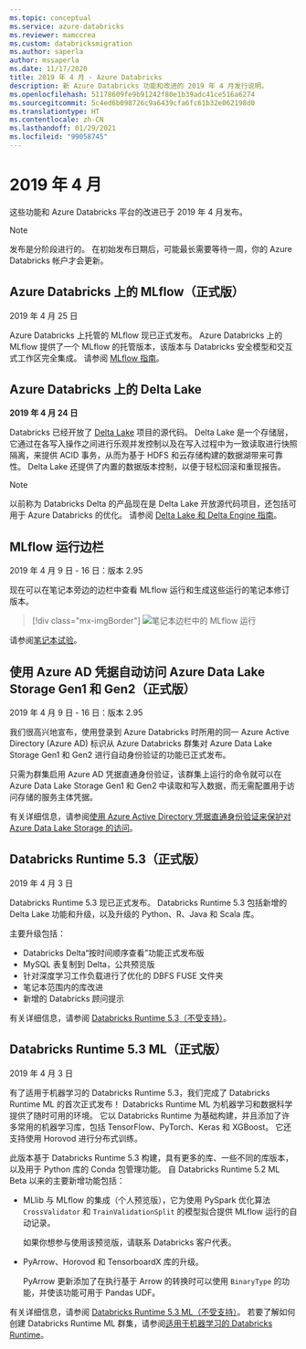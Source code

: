 ```yaml
---
ms.topic: conceptual
ms.service: azure-databricks
ms.reviewer: mamccrea
ms.custom: databricksmigration
ms.author: saperla
author: mssaperla
ms.date: 11/17/2020
title: 2019 年 4 月 - Azure Databricks
description: 新 Azure Databricks 功能和改进的 2019 年 4 月发行说明。
ms.openlocfilehash: 51178609fe9b91242f80e1b39adc41ce516a6274
ms.sourcegitcommit: 5c4ed6b098726c9a6439cfa6fc61b32e062198d0
ms.translationtype: HT
ms.contentlocale: zh-CN
ms.lasthandoff: 01/29/2021
ms.locfileid: "99058745"
---
```

# <a name="april-2019"></a>2019 年 4 月

这些功能和 Azure Databricks 平台的改进已于 2019 年 4 月发布。

> [!NOTE]
>
> 发布是分阶段进行的。 在初始发布日期后，可能最长需要等待一周，你的 Azure Databricks 帐户才会更新。

## <a name="mlflow-on-azure-databricks-ga"></a>Azure Databricks 上的 MLflow（正式版）

2019 年 4 月 25 日

Azure Databricks 上托管的 MLflow 现已正式发布。 Azure Databricks 上的 MLflow 提供了一个 MLflow 的托管版本，该版本与 Databricks 安全模型和交互式工作区完全集成。 请参阅 [MLflow 指南](../../../applications/mlflow/index.md)。

## <a name="delta-lake-on-azure-databricks"></a>Azure Databricks 上的 Delta Lake

**2019 年 4 月 24 日**

Databricks 已经开放了 [Delta Lake](https://delta.io) 项目的源代码。 Delta Lake 是一个存储层，它通过在各写入操作之间进行乐观并发控制以及在写入过程中为一致读取进行快照隔离，来提供 ACID 事务，从而为基于 HDFS 和云存储构建的数据湖带来可靠性。 Delta Lake 还提供了内置的数据版本控制，以便于轻松回滚和重现报告。

> [!NOTE]
>
> 以前称为 Databricks Delta 的产品现在是 Delta Lake 开放源代码项目，还包括可用于 Azure Databricks 的优化。 请参阅 [Delta Lake 和 Delta Engine 指南](../../../delta/index.md)。

## <a name="mlflow-runs-sidebar"></a>MLflow 运行边栏

2019 年 4 月 9 日 - 16 日：版本 2.95

现在可以在笔记本旁边的边栏中查看 MLflow 运行和生成这些运行的笔记本修订版本。

> [!div class="mx-imgBorder"]
> ![笔记本边栏中的 MLflow 运行](../../../_static/images/mlflow/mlflow-notebook-experiments-python.gif)

请参阅[笔记本试验](../../../applications/mlflow/tracking.md#mlflow-notebook-experiments)。

## <a name="access-azure-data-lake-storage-gen1-and-gen2-automatically-with-your-azure-ad-credentials-ga"></a>使用 Azure AD 凭据自动访问 Azure Data Lake Storage Gen1 和 Gen2（正式版）

2019 年 4 月 9 日 - 16 日：版本 2.95

我们很高兴地宣布，使用登录到 Azure Databricks 时所用的同一 Azure Active Directory (Azure AD) 标识从 Azure Databricks 群集对 Azure Data Lake Storage Gen1 和 Gen2 进行自动身份验证的功能已正式发布。

只需为群集启用 Azure AD 凭据直通身份验证，该群集上运行的命令就可以在 Azure Data Lake Storage Gen1 和 Gen2 中读取和写入数据，而无需配置用于访问存储的服务主体凭据。

有关详细信息，请参阅[使用 Azure Active Directory 凭据直通身份验证来保护对 Azure Data Lake Storage 的访问](../../../security/credential-passthrough/adls-passthrough.md)。

## <a name="databricks-runtime-53-ga"></a>Databricks Runtime 5.3（正式版）

2019 年 4 月 3 日

Databricks Runtime 5.3 现已正式发布。  Databricks Runtime 5.3 包括新增的 Delta Lake 功能和升级，以及升级的 Python、R、Java 和 Scala 库。

主要升级包括：

* Databricks Delta“按时间顺序查看”功能正式发布版
* MySQL 表复制到 Delta，公共预览版
* 针对深度学习工作负载进行了优化的 DBFS FUSE 文件夹
* 笔记本范围内的库改进
* 新增的 Databricks 顾问提示

有关详细信息，请参阅 [Databricks Runtime 5.3（不受支持）](../../runtime/5.3.md)。

## <a name="databricks-runtime-53-ml-ga"></a>Databricks Runtime 5.3 ML（正式版）

2019 年 4 月 3 日

有了适用于机器学习的 Databricks Runtime 5.3，我们完成了 Databricks Runtime ML 的首次正式发布！ Databricks Runtime ML 为机器学习和数据科学提供了随时可用的环境。 它以 Databricks Runtime 为基础构建，并且添加了许多常用的机器学习库，包括 TensorFlow、PyTorch、Keras 和 XGBoost。 它还支持使用 Horovod 进行分布式训练。

此版本基于 Databricks Runtime 5.3 构建，具有更多的库、一些不同的库版本，以及用于 Python 库的 Conda 包管理功能。 自 Databricks Runtime 5.2 ML Beta 以来的主要新增功能包括：

* MLlib 与 MLflow 的集成（个人预览版），它为使用 PySpark 优化算法 `CrossValidator` 和 `TrainValidationSplit` 的模型拟合提供 MLflow 运行的自动记录。

  如果你想参与使用该预览版，请联系 Databricks 客户代表。

* PyArrow、Horovod 和 TensorboardX 库的升级。

  PyArrow 更新添加了在执行基于 Arrow 的转换时可以使用 `BinaryType` 的功能，并使该功能可用于 Pandas UDF。

有关详细信息，请参阅 [Databricks Runtime 5.3 ML（不受支持）](../../runtime/5.3ml.md)。 若要了解如何创建 Databricks Runtime ML 群集，请参阅[适用于机器学习的 Databricks Runtime](../../../runtime/mlruntime.md#mlruntime)。